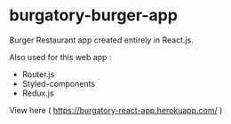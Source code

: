 # burgatory-burger-app

Burger Restaurant app created entirely in React.js.

Also used for this web app :

 - Router.js
 - Styled-components
 - Redux.js

View here ( https://burgatory-react-app.herokuapp.com/ )